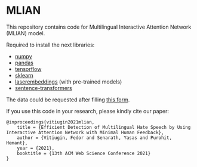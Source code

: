 # MLIAN

This repository contains code for Multilingual Interactive Attention Network (MLIAN) model.



Required to install the next libraries:

- [numpy](https://numpy.org/)
- [pandas](https://pandas.pydata.org/)
- [tensorflow](https://www.tensorflow.org/)
- [sklearn](https://scikit-learn.org/stable/)
- [laserembeddings](https://pypi.org/project/laserembeddings/) (with pre-trained models)
- [sentence-transformers](https://pypi.org/project/sentence-transformers/)



The data could be requested after filling [this form](http://hatespeech.di.unito.it/hateval.html).



If you use this code in your research, please kindly cite our paper:

```
@inproceedings{vitiugin2021mlian,
	title = {Efficient Detection of Multilingual Hate Speech by Using Interactive Attention Network with Minimal Human Feedback},
	author = {Vitiugin, Fedor and Senarath, Yasas and Purohit, Hemant},
	year = {2021},
	booktitle = {13th ACM Web Science Conference 2021}
}
```